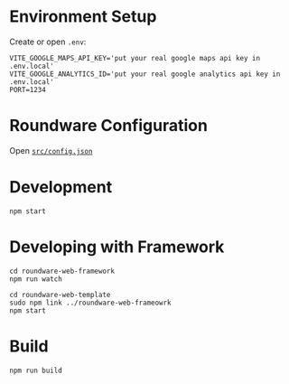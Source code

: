 # Environment Setup

Create or open `.env`:

```
VITE_GOOGLE_MAPS_API_KEY='put your real google maps api key in .env.local'
VITE_GOOGLE_ANALYTICS_ID='put your real google analytics api key in .env.local'
PORT=1234
```

# Roundware Configuration

Open [`src/config.json`](src/config.json)

# Development

`npm start`

# Developing with Framework

```
cd roundware-web-framework
npm run watch

cd roundware-web-template
sudo npm link ../roundware-web-frameowrk
npm start
```

# Build

```
npm run build
```
